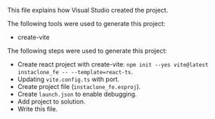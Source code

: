 This file explains how Visual Studio created the project.

The following tools were used to generate this project:
- create-vite

The following steps were used to generate this project:
- Create react project with create-vite: `npm init --yes vite@latest instaclone_fe -- --template=react-ts`.
- Updating `vite.config.ts` with port.
- Create project file (`instaclone_fe.esproj`).
- Create `launch.json` to enable debugging.
- Add project to solution.
- Write this file.
